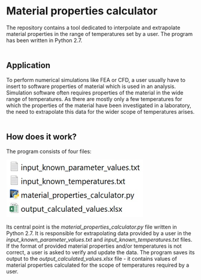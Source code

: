 # Material properties calculator
The repository contains a tool dedicated to interpolate and extrapolate material properties in the range of temperatures set by a user. The program has been written in Python 2.7.
<br><br>
## Application
To perform numerical simulations like FEA or CFD, a user usually have to insert to software properties of material which is used in an analysis. Simulation software often requires properties of the material in the wide range of temperatures. As there are mostly only a few temperatures for which the properties of the material have been investigated in a laboratory, the need to extrapolate this data for the wider scope of temperatures arises.
<br><br>
## How does it work?
The program consists of four files:

![Figure 1](https://github.com/MyProjectsMK/Material_properties_calculator/blob/master/README_figure1.jpg)

Its central point is the *material_properties_calculator.py* file written in Python 2.7. It is responsible for extrapolating data provided by a user in the *input_known_parameter_values.txt* and *input_known_temperatures.txt* files. If the format of provided material properties and/or temperatures is not correct, a user is asked to verify and update the data. The program saves its output to the *output_calculated_values.xlsx* file - it contains values of material properties calculated for the scope of temperatures required by a user.
